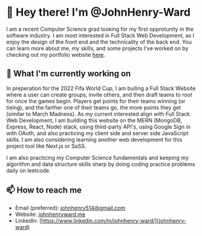 # :wave: Hey there! I'm @JohnHenry-Ward
I am a recent Computer Science grad looking for my first opprotunity in the software industry. 
I am most interested in Full Stack Web Development, as I enjoy the design of the front end and
the technicality of the back end. You can learn more about me, my skills, and some projects I've
worked on by checking out my portfolio website [here](http://johnhenryward.me).

## 🌱 What I'm currently working on
In preperation for the 2022 Fifa World Cup, I am builing a Full Stack Website where a user can create groups, 
invite others, and then draft teams to root for once the games begin. Players get points for their teams winning (or tieing), 
and the farther one of their teams go, the more points they get (similar to March Madness). As my current interested align with Full Stack Web Development, 
I am building this website on the MERN (MongoDB, Express, React, Node) stack, using third-party API's, using Google Sign in with OAuth, and also practicing my 
client side and server side JavaScript skills. I am also considering learning another web development for this project tool like Next.js or SaSS.

I am also practicing my Computer Science fundamentals and keeping my algorithm and data structure skills sharp by doing coding practice problems daily on leetcode.

## 📫 How to reach me
- Email (preferred): [johnhenry514@gmail.com](mailto:johnhenry514@gmail.com)
- Website: [johnhenryward.me](johnhenryward.me)
- LinkedIn: [https://www.linkedin.com/in/johnhenry-ward/](johnhenry-ward)
